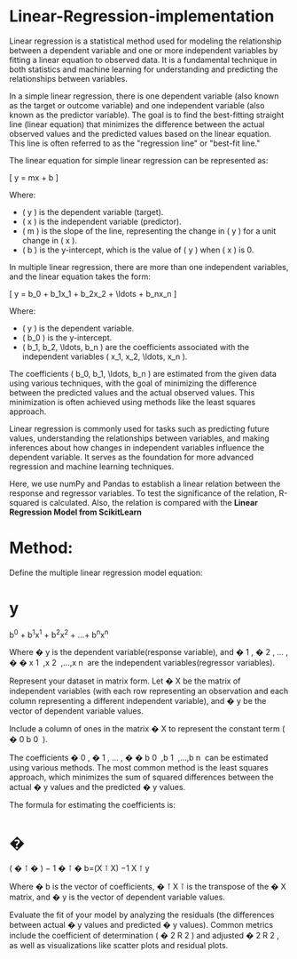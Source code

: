 # Linear-Regression-implementation

Linear regression is a statistical method used for modeling the relationship between a dependent variable and one or more independent variables by fitting a linear equation to observed data. It is a fundamental technique in both statistics and machine learning for understanding and predicting the relationships between variables.

In a simple linear regression, there is one dependent variable (also known as the target or outcome variable) and one independent variable (also known as the predictor variable). The goal is to find the best-fitting straight line (linear equation) that minimizes the difference between the actual observed values and the predicted values based on the linear equation. This line is often referred to as the "regression line" or "best-fit line."

The linear equation for simple linear regression can be represented as:

\[ y = mx + b \]

Where:
- \( y \) is the dependent variable (target).
- \( x \) is the independent variable (predictor).
- \( m \) is the slope of the line, representing the change in \( y \) for a unit change in \( x \).
- \( b \) is the y-intercept, which is the value of \( y \) when \( x \) is 0.

In multiple linear regression, there are more than one independent variables, and the linear equation takes the form:

\[ y = b_0 + b_1x_1 + b_2x_2 + \ldots + b_nx_n \]

Where:
- \( y \) is the dependent variable.
- \( b_0 \) is the y-intercept.
- \( b_1, b_2, \ldots, b_n \) are the coefficients associated with the independent variables \( x_1, x_2, \ldots, x_n \).

The coefficients \( b_0, b_1, \ldots, b_n \) are estimated from the given data using various techniques, with the goal of minimizing the difference between the predicted values and the actual observed values. This minimization is often achieved using methods like the least squares approach.

Linear regression is commonly used for tasks such as predicting future values, understanding the relationships between variables, and making inferences about how changes in independent variables influence the dependent variable. It serves as the foundation for more advanced regression and machine learning techniques.




Here, we use numPy and Pandas to establish a linear relation between the response and regressor variables.
To test the significance of the relation, R-squared is calculated. Also, the relation is compared with the **Linear Regression Model from ScikitLearn**

# Method:
Define the multiple linear regression model equation:

y
=
b<sup>0</sup> + b<sup>1</sup>x<sup>1</sup> + b<sup>2</sup>x<sup>2</sup> + ...+ b<sup>n</sup>x<sup>n</sup> 

Where 
�
y is the dependent variable(response variable), and 
�
1
,
�
2
,
…
,
�
�
x 
1
​
 ,x 
2
​
 ,…,x 
n
​
  are the independent variables(regressor variables).

  Represent your dataset in matrix form. Let 
�
X be the matrix of independent variables (with each row representing an observation and each column representing a different independent variable), and 
�
y be the vector of dependent variable values.

Include a column of ones in the matrix 
�
X to represent the constant term (
�
0
b 
0
​
 ).


 The coefficients 
�
0
,
�
1
,
…
,
�
�
b 
0
​
 ,b 
1
​
 ,…,b 
n
​
  can be estimated using various methods. The most common method is the least squares approach, which minimizes the sum of squared differences between the actual 
�
y values and the predicted 
�
y values.

The formula for estimating the coefficients is:

�
=
(
�
⊺
�
)
−
1
�
⊺
�
b=(X 
⊺
 X) 
−1
 X 
⊺
 y

Where 
�
b is the vector of coefficients, 
�
⊺
X 
⊺
  is the transpose of the 
�
X matrix, and 
�
y is the vector of dependent variable values.


Evaluate the fit of your model by analyzing the residuals (the differences between actual 
�
y values and predicted 
�
y values). Common metrics include the coefficient of determination (
�
2
R 
2
 ) and adjusted 
�
2
R 
2
 , as well as visualizations like scatter plots and residual plots.
